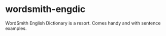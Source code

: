 # wordsmith-engdic
WordSmith English Dictionary is a resort. Comes handy and with sentence examples.
